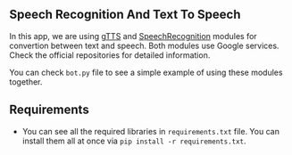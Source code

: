 ## Speech Recognition And Text To Speech
In this app, we are using [gTTS](https://github.com/pndurette/gTTS) and [SpeechRecognition](https://github.com/Uberi/speech_recognition) modules for convertion between text and speech. Both modules use Google services. Check the official repositories for detailed information.

You can check `bot.py` file to see a simple example of using these modules together.

## Requirements
- You can see all the required libraries in `requirements.txt` file. You can install them all at once via `pip install -r requirements.txt`.
